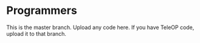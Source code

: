# Programmers
This is the master branch. Upload any code here. If you have TeleOP code, upload it to that branch.

